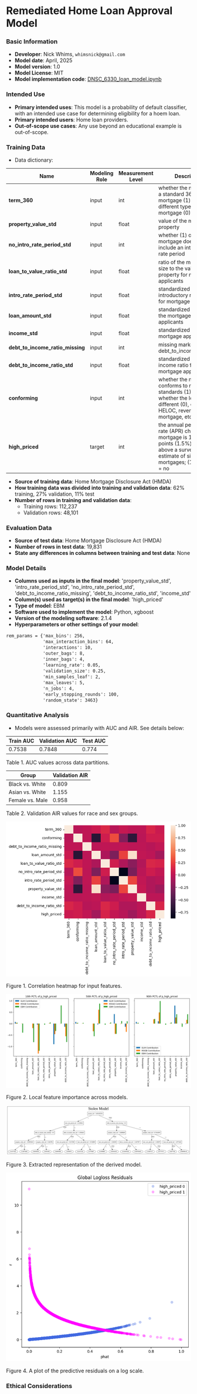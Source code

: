 # Remediated Home Loan Approval Model

### Basic Information

* **Developer**: Nick Whims, `whimsnick@gmail.com`
* **Model date**: April, 2025
* **Model version**: 1.0
* **Model License**: MIT
* **Model implementation code**: [DNSC_6330_loan_model.ipynb](https://github.com/nwhims/DNSC_6330/blob/main/DNSC_6330_loan_model.ipynb)

### Intended Use
* **Primary intended uses**: This model is a probability of default classifier, with an intended use case for determining eligibility for a hoem loan.
* **Primary intended users**: Home loan providers.
* **Out-of-scope use cases**: Any use beyond an educational example is out-of-scope.

### Training Data

* Data dictionary: 

| Name | Modeling Role | Measurement Level| Description|
| ---- | ------------- | ---------------- | ---------- |
|**term_360**| input | int | whether the mortgage is a standard 360 month mortgage (1) or a different type of mortgage (0) |
| **property_value_std** | input | float | value of the mortgaged property |
| **no_intro_rate_period_std** | input | int | whether (1) or not (0) a mortgage does not include an introductory rate period
| **loan_to_value_ratio_std** | input | float | ratio of the mortgage size to the value of the property for mortgage applicants |
| **intro_rate_period_std** | input | float | standardized introductory rate period for mortgage applicants |
| **loan_amount_std** | input | float | standardized amount of the mortgage for applicants |
| **income_std** | input | float | standardized income for mortgage applicants. |
| **debt_to_income_ratio_missing** | input | int | missing marker (1) for debt_to_income_ratio_std |
| **debt_to_income_ratio_std** | input | float | standardized debt-to-income ratio for mortgage applicants |
| **conforming** | input | int | whether the mortgage conforms to normal standards (1), or whether the loan is different (0), e.g., jumbo, HELOC, reverse mortgage, etc. |
| **high_priced**| target | int | the annual percentage rate (APR) charged for a mortgage is 150 basis points (1.5%) or more above a survey-based estimate of similar mortgages; (1) = yes, (2) = no |

* **Source of training data**: Home Mortgage Disclosure Act (HMDA)
* **How training data was divided into training and validation data**: 62% training, 27% validation, 11% test
* **Number of rows in training and validation data**:
  * Training rows: 112,237
  * Validation rows: 48,101

### Evaluation Data
* **Source of test data**: Home Mortgage Disclosure Act (HMDA)
* **Number of rows in test data**: 19,831
* **State any differences in columns between training and test data**: None

### Model Details
* **Columns used as inputs in the final model**: 'property_value_std', 'intro_rate_period_std', 'no_intro_rate_period_std', 'debt_to_income_ratio_missing', 'debt_to_income_ratio_std', 'income_std'
* **Column(s) used as target(s) in the final model**: 'high_priced'
* **Type of model**: EBM
* **Software used to implement the model**: Python, xgboost
* **Version of the modeling software**: 2.1.4
* **Hyperparameters or other settings of your model**: 
```
rem_params = {'max_bins': 256,
              'max_interaction_bins': 64,
              'interactions': 10,
              'outer_bags': 8,
              'inner_bags': 4,
              'learning_rate': 0.05,
              'validation_size': 0.25,
              'min_samples_leaf': 2,
              'max_leaves': 5,
              'n_jobs': 4,
              'early_stopping_rounds': 100,
              'random_state': 3463}
```
### Quantitative Analysis

* Models were assessed primarily with AUC and AIR. See details below:

| Train AUC | Validation AUC | Test AUC |
| ------ | ------- | -------- |
| 0.7538 | 0.7848  | 0.774 |

Table 1. AUC values across data partitions. 

| Group | Validation AIR |
|-------|-----|
| Black vs. White | 0.809 |
| Asian vs. White | 1.155 |
| Female vs. Male | 0.958 |

Table 2. Validation AIR values for race and sex groups. 

![Correlation Heatmap](heatmap.png)

Figure 1. Correlation heatmap for input features. 

![Shapley Values](shapley_by_model.png)

Figure 2. Local feature importance across models.

![Stolen Model](simulated_model.png)

Figure 3. Extracted representation of the derived model.

![Logloss Residuals](logloss_resid.png)

Figure 4. A plot of the predictive residuals on a log scale.

### Ethical Considerations

